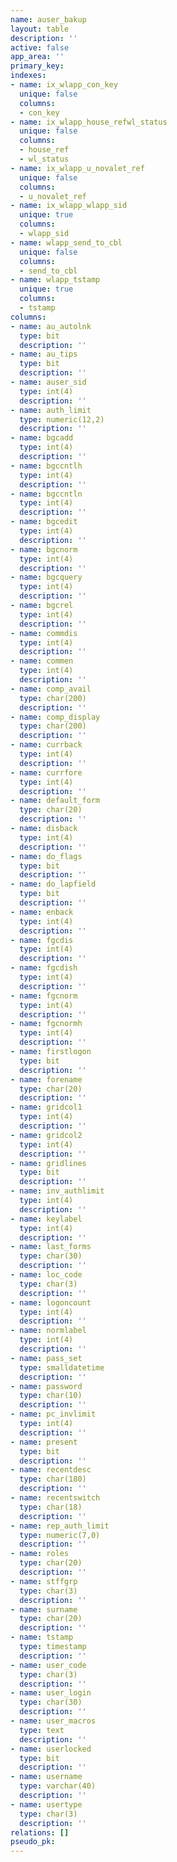 ```yaml
---
name: auser_bakup
layout: table
description: ''
active: false
app_area: ''
primary_key: 
indexes:
- name: ix_wlapp_con_key
  unique: false
  columns:
  - con_key
- name: ix_wlapp_house_refwl_status
  unique: false
  columns:
  - house_ref
  - wl_status
- name: ix_wlapp_u_novalet_ref
  unique: false
  columns:
  - u_novalet_ref
- name: ix_wlapp_wlapp_sid
  unique: true
  columns:
  - wlapp_sid
- name: wlapp_send_to_cbl
  unique: false
  columns:
  - send_to_cbl
- name: wlapp_tstamp
  unique: true
  columns:
  - tstamp
columns:
- name: au_autolnk
  type: bit
  description: ''
- name: au_tips
  type: bit
  description: ''
- name: auser_sid
  type: int(4)
  description: ''
- name: auth_limit
  type: numeric(12,2)
  description: ''
- name: bgcadd
  type: int(4)
  description: ''
- name: bgccntlh
  type: int(4)
  description: ''
- name: bgccntln
  type: int(4)
  description: ''
- name: bgcedit
  type: int(4)
  description: ''
- name: bgcnorm
  type: int(4)
  description: ''
- name: bgcquery
  type: int(4)
  description: ''
- name: bgcrel
  type: int(4)
  description: ''
- name: commdis
  type: int(4)
  description: ''
- name: commen
  type: int(4)
  description: ''
- name: comp_avail
  type: char(200)
  description: ''
- name: comp_display
  type: char(200)
  description: ''
- name: currback
  type: int(4)
  description: ''
- name: currfore
  type: int(4)
  description: ''
- name: default_form
  type: char(20)
  description: ''
- name: disback
  type: int(4)
  description: ''
- name: do_flags
  type: bit
  description: ''
- name: do_lapfield
  type: bit
  description: ''
- name: enback
  type: int(4)
  description: ''
- name: fgcdis
  type: int(4)
  description: ''
- name: fgcdish
  type: int(4)
  description: ''
- name: fgcnorm
  type: int(4)
  description: ''
- name: fgcnormh
  type: int(4)
  description: ''
- name: firstlogon
  type: bit
  description: ''
- name: forename
  type: char(20)
  description: ''
- name: gridcol1
  type: int(4)
  description: ''
- name: gridcol2
  type: int(4)
  description: ''
- name: gridlines
  type: bit
  description: ''
- name: inv_authlimit
  type: int(4)
  description: ''
- name: keylabel
  type: int(4)
  description: ''
- name: last_forms
  type: char(30)
  description: ''
- name: loc_code
  type: char(3)
  description: ''
- name: logoncount
  type: int(4)
  description: ''
- name: normlabel
  type: int(4)
  description: ''
- name: pass_set
  type: smalldatetime
  description: ''
- name: password
  type: char(10)
  description: ''
- name: pc_invlimit
  type: int(4)
  description: ''
- name: present
  type: bit
  description: ''
- name: recentdesc
  type: char(180)
  description: ''
- name: recentswitch
  type: char(18)
  description: ''
- name: rep_auth_limit
  type: numeric(7,0)
  description: ''
- name: roles
  type: char(20)
  description: ''
- name: stffgrp
  type: char(3)
  description: ''
- name: surname
  type: char(20)
  description: ''
- name: tstamp
  type: timestamp
  description: ''
- name: user_code
  type: char(3)
  description: ''
- name: user_login
  type: char(30)
  description: ''
- name: user_macros
  type: text
  description: ''
- name: userlocked
  type: bit
  description: ''
- name: username
  type: varchar(40)
  description: ''
- name: usertype
  type: char(3)
  description: ''
relations: []
pseudo_pk: 
---
```


